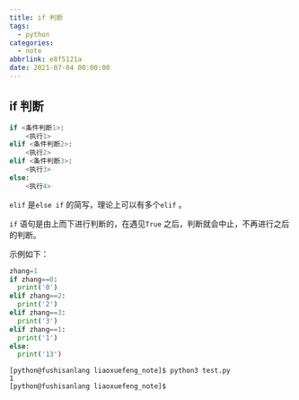 ```yaml
---
title: if 判断
tags:
  - python
categories:
  - note
abbrlink: e8f5121a
date: 2021-07-04 00:00:00
---
```


## if 判断

```python
if <条件判断1>:
    <执行1>
elif <条件判断2>:
    <执行2>
elif <条件判断3>:
    <执行3>
else:
    <执行4>
```

`elif` 是`else if` 的简写，理论上可以有多个`elif` 。

`if` 语句是由上而下进行判断的，在遇见`True` 之后，判断就会中止，不再进行之后的判断。

示例如下：

```python
zhang=1
if zhang==0:
  print('0')
elif zhang==2:
  print('2')
elif zhang==3:
  print('3')
elif zhang==1:
  print('1')
else:
  print('13')
```
```shell
[python@fushisanlang liaoxuefeng_note]$ python3 test.py 
1
[python@fushisanlang liaoxuefeng_note]$ 
```

